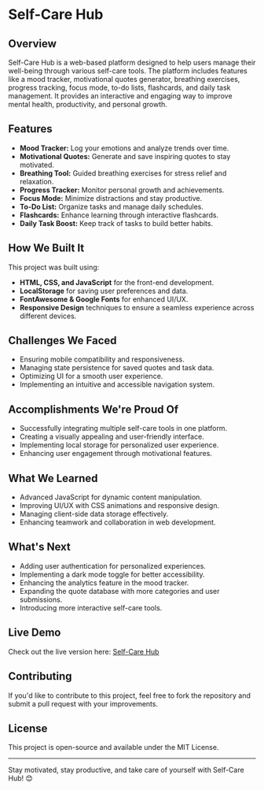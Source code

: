 # Self-Care Hub

## Overview
Self-Care Hub is a web-based platform designed to help users manage their well-being through various self-care tools. The platform includes features like a mood tracker, motivational quotes generator, breathing exercises, progress tracking, focus mode, to-do lists, flashcards, and daily task management. It provides an interactive and engaging way to improve mental health, productivity, and personal growth.

## Features
- **Mood Tracker:** Log your emotions and analyze trends over time.
- **Motivational Quotes:** Generate and save inspiring quotes to stay motivated.
- **Breathing Tool:** Guided breathing exercises for stress relief and relaxation.
- **Progress Tracker:** Monitor personal growth and achievements.
- **Focus Mode:** Minimize distractions and stay productive.
- **To-Do List:** Organize tasks and manage daily schedules.
- **Flashcards:** Enhance learning through interactive flashcards.
- **Daily Task Boost:** Keep track of tasks to build better habits.

## How We Built It
This project was built using:
- **HTML, CSS, and JavaScript** for the front-end development.
- **LocalStorage** for saving user preferences and data.
- **FontAwesome & Google Fonts** for enhanced UI/UX.
- **Responsive Design** techniques to ensure a seamless experience across different devices.

## Challenges We Faced
- Ensuring mobile compatibility and responsiveness.
- Managing state persistence for saved quotes and task data.
- Optimizing UI for a smooth user experience.
- Implementing an intuitive and accessible navigation system.

## Accomplishments We're Proud Of
- Successfully integrating multiple self-care tools in one platform.
- Creating a visually appealing and user-friendly interface.
- Implementing local storage for personalized user experience.
- Enhancing user engagement through motivational features.

## What We Learned
- Advanced JavaScript for dynamic content manipulation.
- Improving UI/UX with CSS animations and responsive design.
- Managing client-side data storage effectively.
- Enhancing teamwork and collaboration in web development.

## What's Next
- Adding user authentication for personalized experiences.
- Implementing a dark mode toggle for better accessibility.
- Enhancing the analytics feature in the mood tracker.
- Expanding the quote database with more categories and user submissions.
- Introducing more interactive self-care tools.

## Live Demo
Check out the live version here: [Self-Care Hub](https://maham114.github.io/STEM-winter.github.io/)

## Contributing
If you'd like to contribute to this project, feel free to fork the repository and submit a pull request with your improvements.

## License
This project is open-source and available under the MIT License.

---
Stay motivated, stay productive, and take care of yourself with Self-Care Hub! 😊

